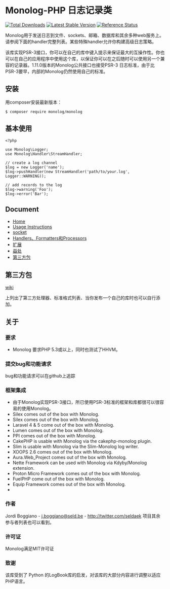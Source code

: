 # Monolog-PHP 日志记录类
[![Total Downloads](https://img.shields.io/packagist/dt/monolog/monolog.svg)](https://packagist.org/packages/monolog/monolog)
[![Latest Stable Version](https://img.shields.io/packagist/v/monolog/monolog.svg)](https://packagist.org/packages/monolog/monolog)
[![Reference Status](https://www.versioneye.com/php/monolog:monolog/reference_badge.svg)](https://www.versioneye.com/php/monolog:monolog/references)

Monolog用于发送日志到文件、sockets、邮箱、数据库和其余多种web服务上。请参阅下面的handler完整列表。某些特殊handler允许你构建高级日志策略。

该库实现PSR-3接口，你可以在自己的库中键入提示来保证最大的互操作性。你也可以在自己的应用程序中使用这个库，以保证你可以在之后随时可以使用另一个兼容的记录器。1.11.0版本的Monolog公共接口也接受PSR-3 日志标准，由于比PSR-3要早，内部的Monolog仍然使用自己的标准。

## 安装
用composer安装最新版本：
```
$ composer require monolog/monolog
```
##  基本使用
```
<?php

use Monolog\Logger;
use Monolog\Handler\StreamHandler;

// create a log channel
$log = new Logger('name');
$log->pushHandler(new StreamHandler('path/to/your.log', Logger::WARNING));

// add records to the log
$log->warning('Foo');
$log->error('Bar');
```
## Document

- [Home](https://github.com/siluzhou-pku/StudyWiki/wiki/Monolog_Home)
- [Usage Instructions](https://github.com/siluzhou-pku/StudyWiki/wiki/Monolog_Usage-Instructions)
- [socket](https://github.com/siluzhou-pku/StudyWiki/wiki/Monolog_socket)
- [Handlers、Formatters和Processors](https://github.com/siluzhou-pku/StudyWiki/wiki/Monolog_Handlers%E3%80%81Formatters%E5%92%8CProcessors)
- [扩展](https://github.com/siluzhou-pku/StudyWiki/wiki/Monolog_%E6%89%A9%E5%B1%95)
- [益处](https://github.com/siluzhou-pku/StudyWiki/wiki/Monolog_%E7%9B%8A%E5%A4%84)
- [第三方包](https://github.com/siluzhou-pku/StudyWiki/wiki/Monolog_%E7%9B%8A%E5%A4%84)

## 第三方包


[wiki](https://github.com/siluzhou-pku/StudyWiki/wiki/Monolog_%E7%9B%8A%E5%A4%84)



上列出了第三方处理器、标准格式列表、当你发布一个自己的库时也可以自行添加。

## 关于
### 要求
- Monolog 要求PHP 5.3或以上，同时也测试了HHVM。

### 提交bug和功能请求
bug和功能请求可以在github上追踪

### 框架集成
- 由于Monolog实现PSR-3接口，所已使用PSR-3标准的框架和库都很可以很容易的使用Monolog。
- Silex comes out of the box with Monolog.
- Silex comes out of the box with Monolog.
- Laravel 4 & 5 come out of the box with Monolog.
- Lumen comes out of the box with Monolog.
- PPI comes out of the box with Monolog.
- CakePHP is usable with Monolog via the cakephp-monolog plugin.
- Slim is usable with Monolog via the Slim-Monolog log writer.
- XOOPS 2.6 comes out of the box with Monolog.
- Aura.Web_Project comes out of the box with Monolog.
- Nette Framework can be used with Monolog via Kdyby/Monolog extension.
- Proton Micro Framework comes out of the box with Monolog.
- FuelPHP come out of the box with Monolog.
- Equip Framework comes out of the box with Monolog.
- 
### 作者
Jordi Boggiano - j.boggiano@seld.be - http://twitter.com/seldaek
项目其余参与者列表也可以看到。

### 许可证

Monolog满足MIT许可证

### 致谢

该库受到了 Python 的LogBook库的启发，对该库的大部分内容进行调整以适应PHP语言。
